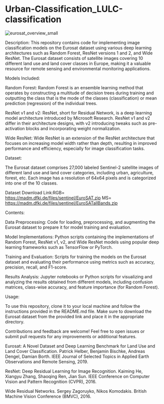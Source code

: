 # Urban-Classification_LULC-classification

![eurosat_overview_small](https://github.com/sonymol1998/Urban-Classification_LULC-classification/assets/133326396/38933d6d-2c82-4b8c-8ae3-c91cd11a6c6d)


Description:
This repository contains code for implementing image classification models on the Eurosat dataset using various deep learning architectures such as Random Forest, ResNet versions 1 and 2, and Wide ResNet. The Eurosat dataset consists of satellite images covering 10 different land use and land cover classes in Europe, making it a valuable resource for remote sensing and environmental monitoring applications.

Models Included:

Random Forest: Random Forest is an ensemble learning method that operates by constructing a multitude of decision trees during training and outputting the class that is the mode of the classes (classification) or mean prediction (regression) of the individual trees.

ResNet v1 and v2: ResNet, short for Residual Network, is a deep learning model architecture introduced by Microsoft Research. ResNet v1 and v2 differ in their architecture designs, with v2 introducing tweaks such as pre-activation blocks and incorporating weight normalization.

Wide ResNet: Wide ResNet is an extension of the ResNet architecture that focuses on increasing model width rather than depth, resulting in improved performance and efficiency, especially for image classification tasks.

Dataset:

The Eurosat dataset comprises 27,000 labeled Sentinel-2 satellite images of different land use and land cover categories, including urban, agriculture, forest, etc. Each image has a resolution of 64x64 pixels and is categorized into one of the 10 classes.

Dataset Download Link:RGB= https://madm.dfki.de/files/sentinel/EuroSAT.zip
MS= https://madm.dfki.de/files/sentinel/EuroSATallBands.zip

Contents:

Data Preprocessing: Code for loading, preprocessing, and augmenting the Eurosat dataset to prepare it for model training and evaluation.

Model Implementations: Python scripts containing the implementations of Random Forest, ResNet v1, v2, and Wide ResNet models using popular deep learning frameworks such as TensorFlow or PyTorch.

Training and Evaluation: Scripts for training the models on the Eurosat dataset and evaluating their performance using metrics such as accuracy, precision, recall, and F1-score.

Results Analysis: Jupyter notebooks or Python scripts for visualizing and analyzing the results obtained from different models, including confusion matrices, class-wise accuracy, and feature importance (for Random Forest).

Usage:

To use this repository, clone it to your local machine and follow the instructions provided in the README.md file. Make sure to download the Eurosat dataset from the provided link and place it in the appropriate directory.

Contributions and feedback are welcome! Feel free to open issues or submit pull requests for any improvements or additional features.


Eurosat: A Novel Dataset and Deep Learning Benchmark for Land Use and Land Cover Classification. Patrick Helber, Benjamin Bischke, Andreas Dengel, Damian Borth. IEEE Journal of Selected Topics in Applied Earth Observations and Remote Sensing, 2019.

ResNet: Deep Residual Learning for Image Recognition. Kaiming He, Xiangyu Zhang, Shaoqing Ren, Jian Sun. IEEE Conference on Computer Vision and Pattern Recognition (CVPR), 2016.

Wide Residual Networks. Sergey Zagoruyko, Nikos Komodakis. British Machine Vision Conference (BMVC), 2016.
